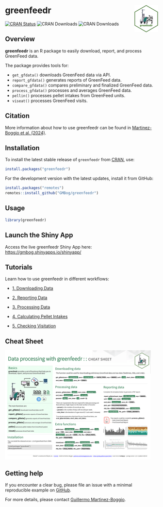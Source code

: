 
<!-- README.md is generated from README.Rmd. Please edit that file -->

# greenfeedr <img src="man/figures/GFSticker.png" align="right" width="15.2%"/>

<!-- badges: start -->

[![CRAN
Status](https://www.r-pkg.org/badges/version/greenfeedr)](https://CRAN.R-project.org/package=greenfeedr)
![CRAN
Downloads](https://cranlogs.r-pkg.org/badges/grand-total/greenfeedr)
![CRAN
Downloads](https://cranlogs.r-pkg.org/badges/last-month/greenfeedr)
<!-- badges: end -->

## Overview

**greenfeedr** is an R package to easily download, report, and process
GreenFeed data.

The package provides tools for:

- `get_gfdata()` downloads GreenFeed data via API.
- `report_gfdata()` generates reports of GreenFeed data.
- `compare_gfdata()` compares preliminary and finalized GreenFeed data.
- `process_gfdata()` processes and averages GreenFeed data.
- `pellin()` processes pellet intakes from GreenFeed units.
- `viseat()` processes GreenFeed visits.

## Citation

More information about how to use greenfeedr can be found in
[Martinez-Boggio et al. (2024)](https://doi.org/10.3168/jdsc.2024-0662).

## Installation

To install the latest stable release of `greenfeedr` from
[CRAN](https://CRAN.R-project.org/package=greenfeedr), use:

``` r
install.packages("greenfeedr")
```

For the development version with the latest updates, install it from
GitHub:

``` r
install.packages("remotes")
remotes::install_github("GMBog/greenfeedr")
```

## Usage

``` r
library(greenfeedr)
```

## Launch the Shiny App

Access the live greenfeedr Shiny App here:
<https://gmbog.shinyapps.io/shinyapp/>

## Tutorials

Learn how to use greenfeedr in different workflows:

- [1. Downloading
  Data](https://github.com/GMBog/greenfeedr/tree/main/inst/md/DownloadData.md)

- [2. Reporting
  Data](https://github.com/GMBog/greenfeedr/tree/main/inst/md/ReportData.md)

- [3. Processing
  Data](https://github.com/GMBog/greenfeedr/tree/main/inst/md/ProcessData.md)

- [4. Calculating Pellet
  Intakes](https://github.com/GMBog/greenfeedr/tree/main/inst/md/PelletIntakes.md)

- [5. Checking
  Visitation](https://github.com/GMBog/greenfeedr/tree/main/inst/md/Visitation.md)

## Cheat Sheet

<a href="https://github.com/GMBog/greenfeedr/raw/main/man/figures/Cheatsheet.pdf"><img src="https://github.com/GMBog/greenfeedr/raw/main/man/figures/Cheatsheet.png" width="480" height="360"/></a>

## Getting help

If you encounter a clear bug, please file an issue with a minimal
reproducible example on [GitHub](https://github.com/GMBog/greenfeedr).

For more details, please contact [Guillermo
Martinez-Boggio](mailto:guillermo.martinezboggio@wisc.edu).
